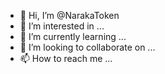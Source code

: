 - 👋 Hi, I’m @NarakaToken
- 👀 I’m interested in ...
- 🌱 I’m currently learning ...
- 💞️ I’m looking to collaborate on ...
- 📫 How to reach me ...

<!---
NarakaToken/NarakaToken is a ✨ special ✨ repository because its `README.md` (this file) appears on your GitHub profile.
You can click the Preview link to take a look at your changes.
--->
